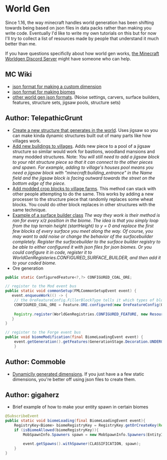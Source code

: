 # World Gen

Since 1.16, the way minecraft handles world generation has been shifting towards being based on json files in data packs rather than making you write code. Eventually I'd like to write my own tutorials on this but for now I'll try to collect a list of resources made by people that understand it much better than me.  

If you have questions specificlly about how world gen works, [the Minecraft Worldgen Discord Server](https://discord.gg/BuBGds9) might have someone who can help.  

## MC Wiki

- [json format for making a custom dimension](https://minecraft.fandom.com/wiki/Custom_dimension)
- [json format for making biomes](https://minecraft.fandom.com/wiki/Biome/JSON_format)
- [other world gen json formats](https://minecraft.fandom.com/wiki/Custom_world_generation). (Noise settings, carvers, surface builders, features, structure sets, jigsaw pools, structure sets)

## Author: TelepathicGrunt

- [Create a new structure that generates in the world](https://github.com/TelepathicGrunt/StructureTutorialMod/tree/1.16.3-Forge-jigsaw). Uses jigsaw so you can make kinda dynamic structures built out of many parts like how villages work. 
- [Add new buildings to villages](https://gist.github.com/TelepathicGrunt/4fdbc445ebcbcbeb43ac748f4b18f342/28122cb039b64c739c11a7432c23d11aefd518ad). Adds new piece to a pool of a jigsaw structure so similar would work for bastions, woodland mansions and many modded structures. Note: *You will still need to add a jigsaw block to your nbt structure piece so that it can connect to the other pieces and spawn. For example, adding to village's houses pool means you need a jigsaw block with "minecraft:building_entrance" in the Name field and the jigsaw block is facing outward towards the street on the bottom edge of the piece.*
- [Add modded crop blocks to village farms](https://gist.github.com/TelepathicGrunt/c02333993a1c35dea26fdb98fead5074). This method can stack with other people attempting to do the same. This works by adding a new processer to the structure piece that randomly replaces some wheat blocks. You could do other block replaces in other structures with the same technique. 
- [Example of a surface builder class](https://pastebin.com/XU4pJJtX) *The way they work is their method is ran for every x/z position in the biome. The idea is that you simply loop from the top terrain height (startHeight) to y = 0 and replace the first few blocks of every surface you meet along the way. Of course, you may want to add noise or change the behavior of the surfacebuilder completely. Register the surfacebuilder to the surface builder registry to be able to either configured it with json files for json biomes. Or you could configure it in code, register it to WorldGenRegisteries.CONFIGURED_SURFACE_BUILDER, and then add it to your coded biome.*
- Ore generation

```java
public static ConfiguredFeature<?,?> CONFIGURED_COAL_ORE;

// register to the Mod event bus
public static void commonSetup(FMLCommonSetupEvent event) {
   event.enqueueWork(() -> {
    // the OreFeatureConfig.FillerBlockType tells it which types of blocks its allowed to replace
    CONFIGURED_COAL_ORE = Feature.ORE.configured(new OreFeatureConfig(OreFeatureConfig.FillerBlockType.NATURAL_STONE, Blocks.COAL_ORE.getDefaultState(), 17)).range(128).squared().count(20)
        
    Registry.register(WorldGenRegistries.CONFIGURED_FEATURE, new ResourceLocation(StructureTutorialMain.MODID, "coal_ore"), CONFIGURED_COAL_ORE);
   }
}

// register to the Forge event bus
public void biomeModification(final BiomeLoadingEvent event) { 
    event.getGeneration().getFeatures(GenerationStage.Decoration.UNDERGROUND_ORES).add(() -> CONFIGURED_COAL_ORE);
    }
```

## Author: Commoble

- [Dynamiclly generated dimensions](https://gist.github.com/Commoble/7db2ef25f94952a4d2e2b7e3d4be53e0). If you just have a a few static dimensions, you're better off using json files to create them. 

## Author: gigaherz

- Brief example of how to make your entity spawn in certain biomes

```java
@SubscribeEvent
public static void biomeLoading(final BiomeLoadingEvent event){
    RegistryKey<Biome> biomeRegistryKey = RegistryKey.getOrCreateKey(Registry.BIOME_KEY, event.getName());
    if (isBiomeAllowed(biomeRegistryKey)){
        MobSpawnInfo.Spawners spawn = new MobSpawnInfo.Spawners(EntityInit.YOUR_ENTITY.get(), weight, minPackSize, maxPackSize);

        event.getSpawns().withSpawner(CLASSIFICATION, spawn);
    }
}
```